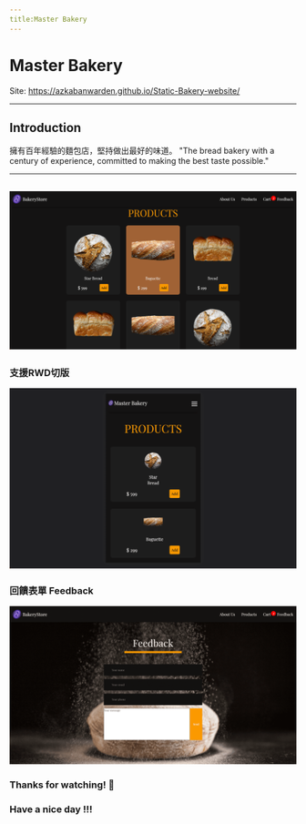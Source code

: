 ```yaml
---
title:Master Bakery
---
```


# Master Bakery


Site: https://azkabanwarden.github.io/Static-Bakery-website/

---


## Introduction

擁有百年經驗的麵包店，堅持做出最好的味道。
"The bread bakery with a century of experience, committed to making the best taste possible."

---

![cvoer](https://github.com/AZKABANWARDEN/Static-Bakery-website/blob/master/design_pic/readMePic/cover.png?raw=true)
---
### 支援RWD切版 

![rwd](https://github.com/AZKABANWARDEN/Static-Bakery-website/blob/master/design_pic/readMePic/rwd.png?raw=true)

### 回饋表單 Feedback

![feedback](https://github.com/AZKABANWARDEN/Static-Bakery-website/blob/master/design_pic/readMePic/feedback.png?raw=true)

### Thanks for watching! :sheep: 
### Have a nice day !!!



